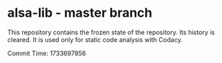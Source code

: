 # alsa-lib - master branch

This repository contains the frozen state of the repository.
Its history is cleared. It is used only for static code
analysis with Codacy.

Commit Time: 1733697856